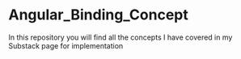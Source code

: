 # Angular_Binding_Concept

In this repository you will find all the concepts I have covered in my Substack page for implementation
